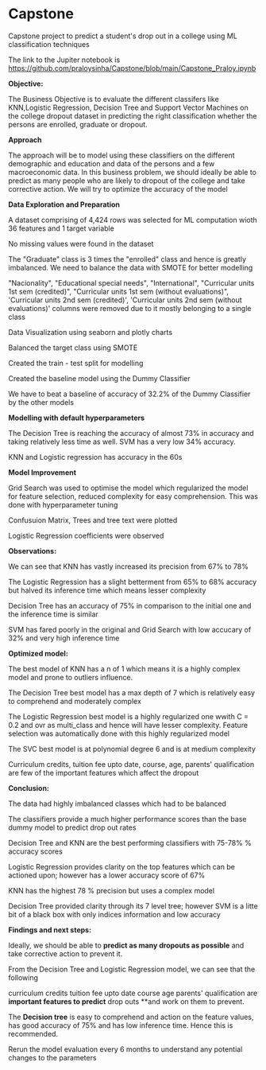 # Capstone
Capstone project to predict a student's drop out in a college using ML classification techniques

The link to the Jupiter notebook is https://github.com/praloysinha/Capstone/blob/main/Capstone_Praloy.ipynb

**Objective:**

The Business Objective is to evaluate the different classifers like KNN,Logistic Regression, Decision Tree and Support Vector Machines on the college dropout dataset in predicting the right classification whether the persons are enrolled, graduate or dropout.

**Approach**

The approach will be to model using these classifiers on the different demographic and education and data of the persons and a few macroeconomic data. In this business problem, we should ideally be able to predict as many people who are likely to dropout of the college and take corrective action. We will try to optimize the accuracy of the model

**Data Exploration and Preparation**

A dataset comprising of 4,424 rows was selected for ML computation wioth 36 features and 1 target variable

No missing values were found in the dataset

The "Graduate" class is 3 times the "enrolled" class and hence is greatly imbalanced. We need to balance the data with SMOTE for better modelling

"Nacionality", "Educational special needs", "International", "Curricular units 1st sem (credited)", "Curricular units 1st sem (without evaluations)", 'Curricular units 2nd sem (credited)', 'Curricular units 2nd sem (without evaluations)' columns were removed due to it mostly belonging to a single class 

Data Visualization using seaborn and plotly charts

Balanced the target class using SMOTE

Created the train - test split for modelling


Created the baseline model using the Dummy Classifier

We have to beat a baseline of accuracy of 32.2% of the Dummy Classifier by the other models

**Modelling with default hyperparameters**

The Decision Tree is reaching the accuracy of almost 73% in accuracy and taking relatively less time as well. SVM has a very low 34% accuracy.

KNN and Logistic regression has accuracy in the 60s

**Model Improvement**

Grid Search was used to optimise the model which regularized the model for feature selection, reduced complexity for easy comprehension. This was done with hyperparameter tuning

Confusuion Matrix, Trees and tree text were plotted

Logistic Regression coefficients were observed

**Observations:**

We can see that KNN has vastly increased its precision from 67% to 78%

The Logistic Regression has a slight betterment from 65% to 68% accuracy but halved its inference time which means lesser complexity

Decision Tree has an accuracy of 75% in comparison to the initial one and the inference time is similar

SVM has fared poorly in the original and Grid Search with low accucary of 32% and very high inference time

**Optimized model:**

The best model of KNN has a n of 1 which means it is a highly complex model and prone to outliers influence.

The Decision Tree best model has a max depth of 7 which is relatively easy to comprehend and moderately complex

The Logistic Regression best model is a highly regularized one wwith C = 0.2 and ovr as multi_class and hence will have lesser complexity. Feature selection was automatically done with this highly regularized model

The SVC best model is at polynomial degree 6 and is at medium complexity 

Curriculum credits, tuition fee upto date, course, age, parents' qualification are few of the important features which affect the dropout

**Conclusion:**

The data had highly imbalanced classes which had to be balanced

The classifiers provide a much higher performance scores than the base dummy model to predict drop out rates

Decision Tree and KNN are the best performing classifiers with 75-78% % accuracy scores

Logistic Regression provides clarity on the top features which can be actioned upon; however has a lower accuracy score of 67%

KNN has the highest 78 % precision but uses a complex model

Decision Tree provided clarity through its 7 level tree; however SVM is a litte bit of a black box with only indices information and low accuracy

**Findings and next steps:**

Ideally, we should be able to **predict as many dropouts as possible** and take corrective action to prevent it.

From the Decision Tree and Logistic Regression model, we can see that the following

curriculum credits
tuition fee upto date
course
age
parents' qualification
are **important features to predict** drop outs **and work on them to prevent.

The **Decision tree** is easy to comprehend and action on the feature values, has good accuracy of 75% and has low inference time. Hence this is recommended.

Rerun the model evaluation every 6 months to understand any potential changes to the parameters

